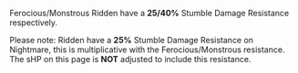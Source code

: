 Ferocious/Monstrous Ridden have a **25/40%** Stumble Damage Resistance respectively.

Please note: Ridden have a **25%** Stumble Damage Resistance on Nightmare, this is multiplicative with the Ferocious/Monstrous resistance. The sHP on this page is **NOT** adjusted to include this resistance.